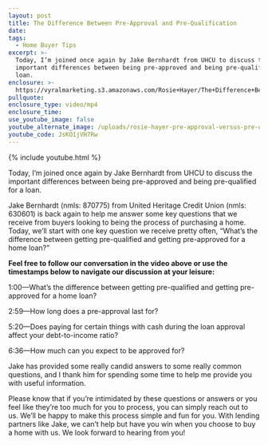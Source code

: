 ```yaml
---
layout: post
title: The Difference Between Pre-Approval and Pre-Qualification
date:
tags:
  - Home Buyer Tips
excerpt: >-
  Today, I’m joined once again by Jake Bernhardt from UHCU to discuss the
  important differences between being pre-approved and being pre-qualified for a
  loan.
enclosure: >-
  https://vyralmarketing.s3.amazonaws.com/Rosie+Hayer/The+Difference+Between+Pre-Approval+and+Pre-Qualification.mp4
pullquote:
enclosure_type: video/mp4
enclosure_time:
use_youtube_image: false
youtube_alternate_image: /uploads/rosie-hayer-pre-approval-versus-pre-qualification-youtube.jpg
youtube_code: JsKO1jVH7Rw
---
```


{% include youtube.html %}

Today, I’m joined once again by Jake Bernhardt from UHCU to discuss the important differences between being pre-approved and being pre-qualified for a loan.

Jake Bernhardt (nmls: 870775) from United Heritage Credit Union (nmls: 630601) is back again to help me answer some key questions that we receive from buyers looking to being the process of purchasing a home. Today, we’ll start with one key question we receive pretty often, “What’s the difference between getting pre-qualified and getting pre-approved for a home loan?”

**Feel free to follow our conversation in the video above or use the timestamps below to navigate our discussion at your leisure:**

1:00—What’s the difference between getting pre-qualified and getting pre-approved for a home loan?

2:59—How long does a pre-approval last for?

5:20—Does paying for certain things with cash during the loan approval affect your debt-to-income ratio?

6:36—How much can you expect to be approved for?

Jake has provided some really candid answers to some really common questions, and I thank him for spending some time to help me provide you with useful information.

Please know that if you’re intimidated by these questions or answers or you feel like they’re too much for you to process, you can simply reach out to us. We’ll be happy to make this process simple and fun for you. With lending partners like Jake, we can’t help but have you win when you choose to buy a home with us. We look forward to hearing from you\!